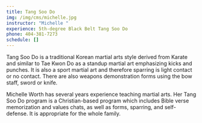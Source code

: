 ```yaml
---
title: Tang Soo Do
img: /img/cms/michelle.jpg
instructor: "Michelle "
experience: 5th-degree Black Belt Tang Soo Do
phone: 404-381-7273
schedule: []
---
```

Tang Soo Do is a traditional Korean martial arts style derived from Karate and similar to Tae Kwon Do as a standup martial art emphasizing kicks and punches. It is also a sport martial art and therefore sparring is light contact or no contact. There are also weapons demonstration forms using the bow staff, sword or knife.

Michelle Worth has several years experience teaching martial arts. Her Tang Soo Do program is a Christian-based program which includes Bible verse memorization and values chats, as well as forms, sparring, and self-defense. It is appropriate for the whole family.